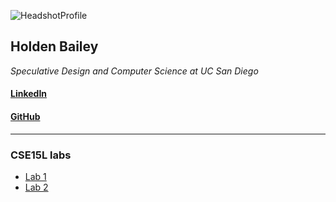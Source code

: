 ![HeadshotProfile](https://user-images.githubusercontent.com/103291577/165013595-08a59322-64d3-4346-b2a7-f15f3d6ffb8b.jpg)

## Holden Bailey
*Speculative Design and Computer Science at UC San Diego*

#### [LinkedIn](https://www.linkedin.com/in/holden-bailey-3722721a4/)
#### [GitHub](https://github.com/Holden-B)

_______________________________________________________________________

### CSE15L labs
- [Lab 1](https://holden-b.github.io/CSE15-LAB-reports/lab-report-1-week2.html)
- [Lab 2](https://holden-b.github.io/CSE15-LAB-reports/lab-report-2-week-4.html)












